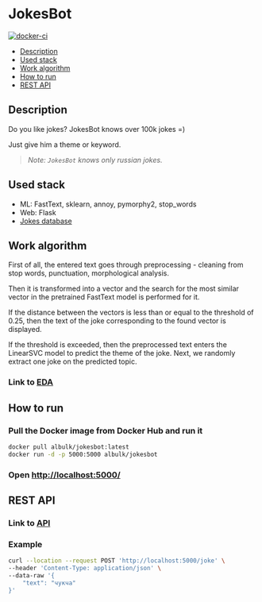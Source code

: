 # JokesBot

[![docker-ci](https://github.com/albul-k/jokesbot/actions/workflows/main.yml/badge.svg?branch=main)](https://github.com/albul-k/jokesbot/actions/workflows/main.yml)

* [Description](https://github.com/albul-k/jokesbot#description)
* [Used stack](https://github.com/albul-k/jokesbot#used-stack)
* [Work algorithm](https://github.com/albul-k/jokesbot#work-algorithm)
* [How to run](https://github.com/albul-k/jokesbot#how-to-run)
* [REST API](https://github.com/albul-k/jokesbot#rest-api)

## Description

Do you like jokes? JokesBot knows over 100k jokes =)

Just give him a theme or keyword.

>_Note: `JokesBot` knows only russian jokes._

## Used stack

* ML: FastText, sklearn, annoy, pymorphy2, stop_words
* Web: Flask
* [Jokes database](https://github.com/albul-k/scraper_jokes)

## Work algorithm

First of all, the entered text goes through preprocessing - cleaning from stop words, punctuation, morphological analysis.

Then it is transformed into a vector and the search for the most similar vector in the pretrained FastText model is performed for it.

If the distance between the vectors is less than or equal to the threshold of 0.25, then the text of the joke corresponding to the found vector is displayed.

If the threshold is exceeded, then the preprocessed text enters the LinearSVC model to predict the theme of the joke. Next, we randomly extract one joke on the predicted topic.

### Link to [EDA](https://github.com/albul-k/jokesbot/blob/main/eda/eda.ipynb)

## How to run

### Pull the Docker image from Docker Hub and run it

```bash
docker pull albulk/jokesbot:latest
docker run -d -p 5000:5000 albulk/jokesbot
```

### Open [http://localhost:5000/](http://localhost:5000/)

## REST API

### Link to [API](https://github.com/albul-k/jokesbot/blob/main/openapi.yml)

### Example

```bash
curl --location --request POST 'http://localhost:5000/joke' \
--header 'Content-Type: application/json' \
--data-raw '{
    "text": "чукча"
}'
```
